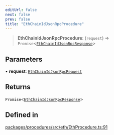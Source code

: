 ```yaml
---
editUrl: false
next: false
prev: false
title: "EthChainIdJsonRpcProcedure"
---
```


> **EthChainIdJsonRpcProcedure**: (`request`) => `Promise`\<[`EthChainIdJsonRpcResponse`](/reference/tevm/procedures/type-aliases/ethchainidjsonrpcresponse/)\>

## Parameters

• **request**: [`EthChainIdJsonRpcRequest`](/reference/tevm/procedures/type-aliases/ethchainidjsonrpcrequest/)

## Returns

`Promise`\<[`EthChainIdJsonRpcResponse`](/reference/tevm/procedures/type-aliases/ethchainidjsonrpcresponse/)\>

## Defined in

[packages/procedures/src/eth/EthProcedure.ts:91](https://github.com/qbzzt/tevm-monorepo/blob/main/packages/procedures/src/eth/EthProcedure.ts#L91)

